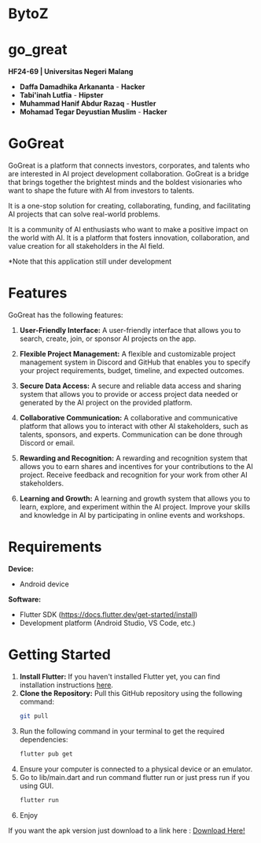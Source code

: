 # BytoZ

# go_great

**HF24-69 | Universitas Negeri Malang**

* **Daffa Damadhika Arkananta** - **Hacker**
* **Tabi'inah Lutfia** - **Hipster**
* **Muhammad Hanif Abdur Razaq** - **Hustler**
* **Mohamad Tegar Deyustian Muslim** - **Hacker**

# GoGreat

GoGreat is a platform that connects investors, corporates, and talents who are interested in AI project development collaboration. GoGreat is a bridge that brings together the brightest minds and the boldest visionaries who want to shape the future with AI from investors to talents.

It is a one-stop solution for creating, collaborating, funding, and facilitating AI projects that can solve real-world problems. 

It is a community of AI enthusiasts who want to make a positive impact on the world with AI. It is a platform that fosters innovation, collaboration, and value creation for all stakeholders in the AI field.


*Note that this application still under development

# Features

GoGreat has the following features:

1. **User-Friendly Interface:**
   A user-friendly interface that allows you to search, create, join, or sponsor AI projects on the app.

2. **Flexible Project Management:**
   A flexible and customizable project management system in Discord and GitHub that enables you to specify your project requirements, budget, timeline, and expected outcomes.

3. **Secure Data Access:**
   A secure and reliable data access and sharing system that allows you to provide or access project data needed or generated by the AI project on the provided platform.

4. **Collaborative Communication:**
   A collaborative and communicative platform that allows you to interact with other AI stakeholders, such as talents, sponsors, and experts. Communication can be done through Discord or email.

5. **Rewarding and Recognition:**
   A rewarding and recognition system that allows you to earn shares and incentives for your contributions to the AI project. Receive feedback and recognition for your work from other AI stakeholders.

6. **Learning and Growth:**
   A learning and growth system that allows you to learn, explore, and experiment within the AI project. Improve your skills and knowledge in AI by participating in online events and workshops.

# Requirements

**Device:**
* Android device

**Software:**
* Flutter SDK (https://docs.flutter.dev/get-started/install)
* Development platform (Android Studio, VS Code, etc.)

# Getting Started

1. **Install Flutter:**
   If you haven't installed Flutter yet, you can find installation instructions [here](https://flutter.dev/docs/get-started/install).
2. **Clone the Repository:**
   Pull this GitHub repository using the following command:
   ```bash
   git pull
3. Run the following command in your terminal to get the required dependencies:
    ```bash
    flutter pub get
5. Ensure your computer is connected to a physical device or an emulator.
6. Go to lib/main.dart and run command flutter run or just press run if you using GUI.
    ```bash
    flutter run
8. Enjoy




If you want the apk version just download to a link here :
[Download Here!](https://drive.google.com/file/d/156wTKmPSxFYWJeTRT_EZIWsKgL2Wc3qf/view?usp=drive_link"Download")
